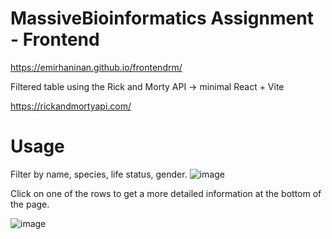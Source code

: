 # MassiveBioinformatics Assignment - Frontend

https://emirhaninan.github.io/frontendrm/

Filtered table using the Rick and Morty API -> minimal React + Vite

https://rickandmortyapi.com/

# Usage
Filter by name, species, life status, gender.
![image](https://github.com/user-attachments/assets/d881c501-6a14-4173-b396-aeed2e5cb813)



Click on one of the rows to get a more detailed 
information at the bottom of the page.

![image](https://github.com/user-attachments/assets/28b6390c-f9b4-420a-bb66-b180506cc8c2)
